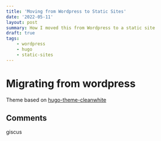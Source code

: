 ```yaml
---
title: 'Moving from Wordpress to Static Sites'
date: '2022-05-11'
layout: post
summary: How I moved this from Wordpress to a static site
draft: true
tags:
    - wordpress
    - hugo
    - static-sites
---
```


# Migrating from wordpress


Theme based on [hugo-theme-cleanwhite](https://github.com/zhaohuabing/hugo-theme-cleanwhite) 

## Comments

giscus